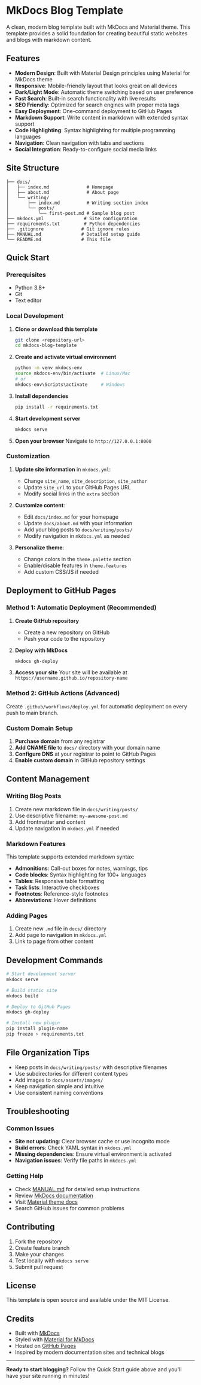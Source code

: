 # MkDocs Blog Template

A clean, modern blog template built with MkDocs and Material theme. This template provides a solid foundation for creating beautiful static websites and blogs with markdown content.

## Features

- **Modern Design**: Built with Material Design principles using Material for MkDocs theme
- **Responsive**: Mobile-friendly layout that looks great on all devices
- **Dark/Light Mode**: Automatic theme switching based on user preference
- **Fast Search**: Built-in search functionality with live results
- **SEO Friendly**: Optimized for search engines with proper meta tags
- **Easy Deployment**: One-command deployment to GitHub Pages
- **Markdown Support**: Write content in markdown with extended syntax support
- **Code Highlighting**: Syntax highlighting for multiple programming languages
- **Navigation**: Clean navigation with tabs and sections
- **Social Integration**: Ready-to-configure social media links

## Site Structure

```
├── docs/
│   ├── index.md              # Homepage
│   ├── about.md              # About page
│   └── writing/
│       ├── index.md          # Writing section index
│       └── posts/
│           └── first-post.md # Sample blog post
├── mkdocs.yml               # Site configuration
├── requirements.txt         # Python dependencies
├── .gitignore              # Git ignore rules
├── MANUAL.md               # Detailed setup guide
└── README.md               # This file
```

## Quick Start

### Prerequisites

- Python 3.8+
- Git
- Text editor

### Local Development

1. **Clone or download this template**
   ```bash
   git clone <repository-url>
   cd mkdocs-blog-template
   ```

2. **Create and activate virtual environment**
   ```bash
   python -m venv mkdocs-env
   source mkdocs-env/bin/activate  # Linux/Mac
   # or
   mkdocs-env\Scripts\activate     # Windows
   ```

3. **Install dependencies**
   ```bash
   pip install -r requirements.txt
   ```

4. **Start development server**
   ```bash
   mkdocs serve
   ```

5. **Open your browser**
   Navigate to `http://127.0.0.1:8000`

### Customization

1. **Update site information** in `mkdocs.yml`:
   - Change `site_name`, `site_description`, `site_author`
   - Update `site_url` to your GitHub Pages URL
   - Modify social links in the `extra` section

2. **Customize content**:
   - Edit `docs/index.md` for your homepage
   - Update `docs/about.md` with your information
   - Add your blog posts to `docs/writing/posts/`
   - Modify navigation in `mkdocs.yml` as needed

3. **Personalize theme**:
   - Change colors in the `theme.palette` section
   - Enable/disable features in `theme.features`
   - Add custom CSS/JS if needed

## Deployment to GitHub Pages

### Method 1: Automatic Deployment (Recommended)

1. **Create GitHub repository**
   - Create a new repository on GitHub
   - Push your code to the repository

2. **Deploy with MkDocs**
   ```bash
   mkdocs gh-deploy
   ```

3. **Access your site**
   Your site will be available at `https://username.github.io/repository-name`

### Method 2: GitHub Actions (Advanced)

Create `.github/workflows/deploy.yml` for automatic deployment on every push to main branch.

### Custom Domain Setup

1. **Purchase domain** from any registrar
2. **Add CNAME file** to `docs/` directory with your domain name
3. **Configure DNS** at your registrar to point to GitHub Pages
4. **Enable custom domain** in GitHub repository settings

## Content Management

### Writing Blog Posts

1. Create new markdown file in `docs/writing/posts/`
2. Use descriptive filename: `my-awesome-post.md`
3. Add frontmatter and content
4. Update navigation in `mkdocs.yml` if needed

### Markdown Features

This template supports extended markdown syntax:

- **Admonitions**: Call-out boxes for notes, warnings, tips
- **Code blocks**: Syntax highlighting for 100+ languages
- **Tables**: Responsive table formatting
- **Task lists**: Interactive checkboxes
- **Footnotes**: Reference-style footnotes
- **Abbreviations**: Hover definitions

### Adding Pages

1. Create new `.md` file in `docs/` directory
2. Add page to navigation in `mkdocs.yml`
3. Link to page from other content

## Development Commands

```bash
# Start development server
mkdocs serve

# Build static site
mkdocs build

# Deploy to GitHub Pages
mkdocs gh-deploy

# Install new plugin
pip install plugin-name
pip freeze > requirements.txt
```

## File Organization Tips

- Keep posts in `docs/writing/posts/` with descriptive filenames
- Use subdirectories for different content types
- Add images to `docs/assets/images/`
- Keep navigation simple and intuitive
- Use consistent naming conventions

## Troubleshooting

### Common Issues

- **Site not updating**: Clear browser cache or use incognito mode
- **Build errors**: Check YAML syntax in `mkdocs.yml`
- **Missing dependencies**: Ensure virtual environment is activated
- **Navigation issues**: Verify file paths in `mkdocs.yml`

### Getting Help

- Check [MANUAL.md](MANUAL.md) for detailed setup instructions
- Review [MkDocs documentation](https://www.mkdocs.org/)
- Visit [Material theme docs](https://squidfunk.github.io/mkdocs-material/)
- Search GitHub issues for common problems

## Contributing

1. Fork the repository
2. Create feature branch
3. Make your changes
4. Test locally with `mkdocs serve`
5. Submit pull request

## License

This template is open source and available under the MIT License.

## Credits

- Built with [MkDocs](https://www.mkdocs.org/)
- Styled with [Material for MkDocs](https://squidfunk.github.io/mkdocs-material/)
- Hosted on [GitHub Pages](https://pages.github.com/)
- Inspired by modern documentation sites and technical blogs

---

**Ready to start blogging?** Follow the Quick Start guide above and you'll have your site running in minutes!